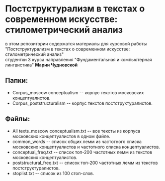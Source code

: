 # Постструктурализм в текстах о современном искусстве: стилометрический анализ
в этом репозитории содержатся материалы для курсовой работы "Постструктурализм в текстах о современном искусстве: стилометрический анализ"  
студентки 3 курса направления "Фундаментальная и компьютерная лингвистика" **Марии Чудновской**

## Папки: 
* Corpus_moscow conceptualism -- корпус текстов московских концептуалистов.
* Corpus_poststructuralism -- корпус текстов постструктуралистов.

## Файлы: 
* All texts_moscow conceptualism.txt -- все тексты из корпуса московских концептуалистов в одном файле.
* common_words -- список общих лемм из частотного списка московских концептуалистов и частотного списка концептуалистов.
* conceptual_freq.txt -- список топ-200 частотных лемм из текстов московских концептуалистов.
* poststructural_freq.txt -- список топ-200 частотных лемм из текстов постструктуралистов.
* stoplist.txt -- список из 100 стоп-слов.
